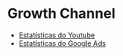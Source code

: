 # Growth Channel

- [Estatísticas do Youtube](https://docs.google.com/spreadsheets/d/1QgU-4PGma0DSBOq0E-4b8Vbol8XK7i1_qu-eyS1GlRY/edit?usp=sharing)
- [Estatísticas do Google Ads](https://docs.google.com/spreadsheets/d/1N3j50V2VfwU8VXsBemKNUp1SPEXCYPbUCYjwMxViKzs/edit?usp=sharing)
